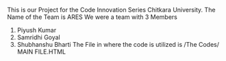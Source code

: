 This is our Project for the Code Innovation Series Chitkara University.
The Name of the Team is ARES 
We were a team with 3 Members 
1) Piyush Kumar
2) Samridhi Goyal
3) Shubhanshu Bharti
The File in where the code is utilized is /The Codes/ MAIN FILE.HTML

